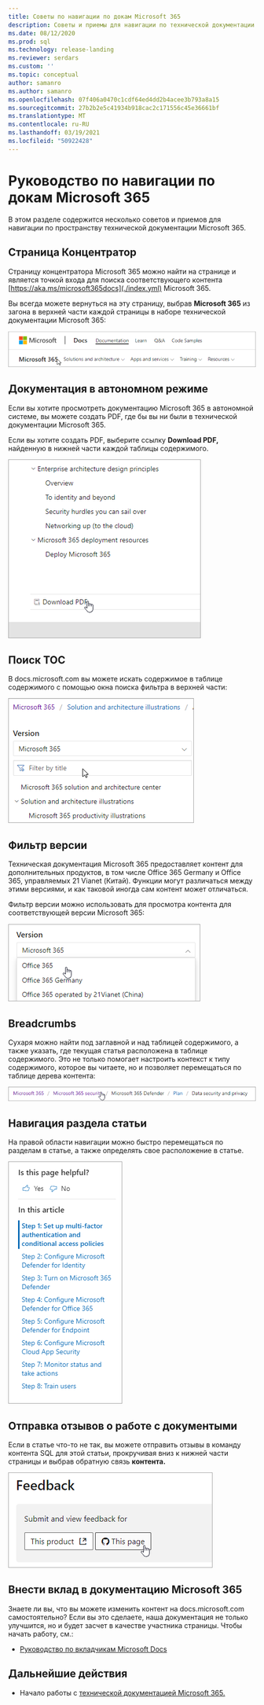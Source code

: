 ```yaml
---
title: Советы по навигации по докам Microsoft 365
description: Советы и приемы для навигации по технической документации Microsoft 365 — объясняет такие вещи, как страница концентратора, таблица контента, загона, а также использование сухарей и использование фильтра версии.
ms.date: 08/12/2020
ms.prod: sql
ms.technology: release-landing
ms.reviewer: serdars
ms.custom: ''
ms.topic: conceptual
author: samanro
ms.author: samanro
ms.openlocfilehash: 07f406a0470c1cdf64ed4dd2b4acee3b793a8a15
ms.sourcegitcommit: 27b2b2e5c41934b918cac2c171556c45e36661bf
ms.translationtype: MT
ms.contentlocale: ru-RU
ms.lasthandoff: 03/19/2021
ms.locfileid: "50922428"
---
```

# <a name="microsoft-365-docs-navigation-guide"></a>Руководство по навигации по докам Microsoft 365

В этом разделе содержится несколько советов и приемов для навигации по пространству технической документации Microsoft 365.  

## <a name="hub-page"></a>Страница Концентратор

Страницу концентратора Microsoft 365 можно найти на странице и является точкой входа для поиска соответствующего контента [https://aka.ms/microsoft365docs](./index.yml) Microsoft 365.

Вы всегда можете вернуться на эту страницу, выбрав **Microsoft 365** из загона в верхней части каждой страницы в наборе технической документации Microsoft 365:

![Microsoft 365 в загонах](media/m365-header-cursor.png)

## <a name="offline-documentation"></a>Документация в автономном режиме

Если вы хотите просмотреть документацию Microsoft 365 в автономной системе, вы можете создать PDF, где бы вы ни были в технической документации Microsoft 365.

Если вы хотите создать PDF, выберите ссылку **Download PDF,** найденную в нижней части каждой таблицы содержимого.

![Загрузка PDF](media/m365-download-pdf-cursor.png)

## <a name="toc-search"></a>Поиск TOC 
В docs.microsoft.com вы можете искать содержимое в таблице содержимого с помощью окна поиска фильтра в верхней части:

![Использование фильтра](media/m365-filter-by-title.png)

## <a name="version-filter"></a>Фильтр версии
Техническая документация Microsoft 365 предоставляет контент для дополнительных продуктов, в том числе Office 365 Germany и Office 365, управляемых 21 Vianet (Китай). Функции могут различаться между этими версиями, и как таковой иногда сам контент может отличаться.

Фильтр версии можно использовать для просмотра контента для соответствующей версии Microsoft 365:

![Фильтр версии Microsoft 365](media/m365-version-filter.png)

## <a name="breadcrumbs"></a>Breadcrumbs

Сухаря можно найти под заглавной и над таблицей содержимого, а также указать, где текущая статья расположена в таблице содержимого.  Это не только помогает настроить контекст к типу содержимого, которое вы читаете, но и позволяет перемещаться по таблице дерева контента:

![Microsoft 365 breadcrumbs](media/m365-breadcrumb.png)

## <a name="article-section-navigation"></a>Навигация раздела статьи

На правой области навигации можно быстро перемещаться по разделам в статье, а также определять свое расположение в статье.  

![Навигация правой руки](media/m365-article-sections.png)

## <a name="submit-docs-feedback"></a>Отправка отзывов о работе с документыми

Если в статье что-то не так, вы можете отправить отзывы в команду контента SQL для этой статьи, прокручивая вниз к нижней части страницы и выбрав обратную связь **контента.**

![Отзывы о контенте Git Issue](media/m365-article-feedback.png)

## <a name="contribute-to-microsoft-365-documentation"></a>Внести вклад в документацию Microsoft 365

Знаете ли вы, что вы можете изменить контент на docs.microsoft.com самостоятельно? Если вы это сделаете, наша документация не только улучшится, но и будет засчет в качестве участника страницы. Чтобы начать работу, см.:

- [Руководство по вкладчикам Microsoft Docs](/contribute/)

## <a name="next-steps"></a>Дальнейшие действия

- Начало работы с [технической документацией Microsoft 365.](index.yml)